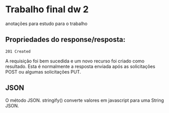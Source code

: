 # Trabalho final dw 2
anotações para estudo para o trabalho

## Propriedades do response/resposta:


```201 Created```

A requisição foi bem sucedida e um novo recurso foi criado como resultado. Esta é normalmente a resposta enviada após as solicitações POST ou algumas solicitações PUT.


## JSON

O método JSON. stringify() converte valores em javascript para uma String JSON.